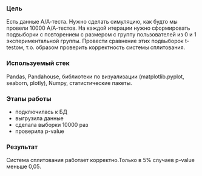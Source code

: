 ### Цель
Eсть данные А/А-теста. Нужно сделать симуляцию, как будто мы провели 10000 А/А-тестов. На каждой итерации  нужно сформировать подвыборки с повторением с размером с группу пользователей из 0 и 1  экспериментальной группы. Провести сравнение этих подвыборок t-testом, т.о. образом проверить корректность системы сплитования.
### Используемый стек 
Pandas, Pandahouse, библиотеки по визуализации (matplotlib.pyplot, seaborn, plotly), Numpy, статистические пакеты.
### Этапы работы
- подключилась к БД
- выгрузила данные
- сделала выборки 10000 раз
- проверила p-value
### Результат
Система сплитования работает корректно.Только в 5% случаев p-value меньше 0,05.


